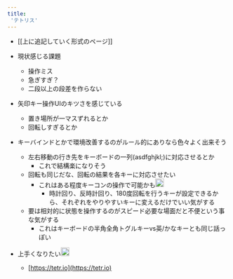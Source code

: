 ```yaml
---
title:
 'テトリス'
---
```


- [[上に追記していく形式のページ]]

- 現状感じる課題
    - 操作ミス
    - 急ぎすぎ？
    - 二段以上の段差を作らない

- 矢印キー操作UIのキツさを感じている
    - 置き場所が一マスずれるとか
    - 回転しすぎるとか
- キーバインドとかで環境改善するのがルール的にありなら色々よく出来そう
    - 左右移動の行き先をキーボードの一列(asdfghjkl;)に対応させるとか
        - これで結構楽になりそう
    - 回転も同じだな、回転の結果を各キーに対応させたい
        - これはある程度キーコンの操作で可能かも<img src='https://scrapbox.io/api/pages/blu3mo-public/rickshinmi/icon' alt='rickshinmi.icon' height="19.5"/>
            - 時計回り、反時計回り、180度回転を行うキーが設定できるから、それぞれをやりやすいキーに変えるだけでいい気がする
    - 要は相対的に状態を操作するのがスピード必要な場面だと不便という事な気がする
        - これはキーボードの半角全角トグルキーvs英/かなキーとも同じ話っぽい

- 上手くなりたい<img src='https://scrapbox.io/api/pages/blu3mo-public/blu3mo/icon' alt='blu3mo.icon' height="19.5"/>
    - [https://tetr.io](https://tetr.io)
